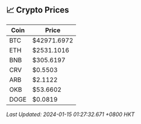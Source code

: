## 📈 Crypto Prices

| Coin | Price |
| ---- | ----- |
| BTC | $42971.6972 |
| ETH | $2531.1016 |
| BNB | $305.6197 |
| CRV | $0.5503 |
| ARB | $2.1122 |
| OKB | $53.6602 |
| DOGE | $0.0819 |

_Last Updated: 2024-01-15 01:27:32.671 +0800 HKT_
